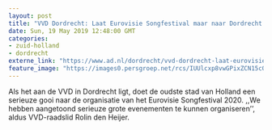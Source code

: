 ```yaml
---
layout: post
title: "VVD Dordrecht: Laat Eurovisie Songfestival maar naar Dordrecht komen!"
date: Sun, 19 May 2019 12:48:00 GMT
categories: 
- zuid-holland 
- dordrecht 
externe_link: "https://www.ad.nl/dordrecht/vvd-dordrecht-laat-eurovisie-songfestival-maar-naar-dordrecht-komen~a5edcaa1/"
feature_image: "https://images0.persgroep.net/rcs/IUUlcxp8vwGPixZCN15cQQ3EKB0/diocontent/148749745/_fitwidth/400/?appId=21791a8992982cd8da851550a453bd7f&quality=0.7"
---
```


Als het aan de VVD in Dordrecht ligt, doet de oudste stad van Holland een serieuze gooi naar de organisatie van het Eurovisie Songfestival 2020. ,,We hebben aangetoond serieuze grote evenementen te kunnen organiseren’’, aldus VVD-raadslid Rolin den Heijer.
